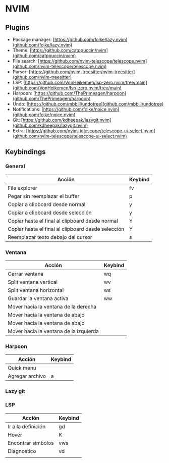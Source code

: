 # NVIM

## Plugins

 * Package manager: [https://github.com/folke/lazy.nvim](github.com/folke/lazy.nvim)
 * Theme: [https://github.com/catppuccin/nvim](github.com/catppuccin/nvim) 
 * File search: [https://github.com/nvim-telescope/telescope.nvim](github.com/nvim-telescope/telescope.nvim)
 * Parser: [https://github.com/nvim-treesitter/nvim-treesitter](github.com/nvim-treesitter)
 * LSP: [https://github.com/VonHeikemen/lsp-zero.nvim/tree/main](github.com/VonHeikemen/lsp-zero.nvim/tree/main)
 * Harpoon: [https://github.com/ThePrimeagen/harpoon](github.com/ThePrimeagen/harpoon)
 * Undo: [https://github.com/mbbill/undotree](github.com/mbbill/undotree)
 * Notifications: [https://github.com/folke/noice.nvim](github.com/folke/noice.nvim)
 * Git: [https://github.com/kdheepak/lazygit.nvim](github.com/kdheepak/lazygit.nvim)
 * Extra: [https://github.com/nvim-telescope/telescope-ui-select.nvim](github.com/nvim-telescope/telescope-ui-select.nvim)


## Keybindings

### General

| Acción                                             | Keybind    |
| -------------------------------------------------- | ---------- |
| File explorer                                      | <leader>fv |
| Pegar sin reemplazar el buffer                     | <leader>p  |
| Copiar a clipboard desde normal                    | <leader>y  |
| Copiar a clipboard desde selección                 | <leader>y  |
| Copiar hasta el final al clipboard desde normal    | <leader>Y  |
| Copiar hasta el final al clipboard desde selección | <leader>Y  |
| Reemplazar texto debajo del cursor                 | <leader>s  |
### Ventana

| Acción                                 | Keybind    |
| -------------------------------------- | ---------- |
| Cerrar ventana                         | <leader>wq |
| Split ventana vertical                 | <leader>wv |
| Split ventana horizontal               | <leader>ws |
| Guardar la ventana activa              | <leader>ww |
| Mover hacia la ventana de la derecha   | <C-h>      |
| Mover hacia la ventana de abajo        | <C-j>      |
| Mover hacia la ventana de abajo        | <C-k>      |
| Mover hacia la ventana de la izquierda | <C-l>      |

### Harpoon

| Acción          | Keybind   |
| --------------- | --------- |
| Quick menu      | <C-e>     |
| Agregar archivo | <leader>a |

### Lazy git


### LSP

| Acción             | Keybind     |
| ------------------ | ----------- |
| Ir a la definición | gd          |
| Hover              | K           |
| Encontrar simbolos | <leader>vws |
| Diagnostico        | <leader>vd  |
|                    |             |

